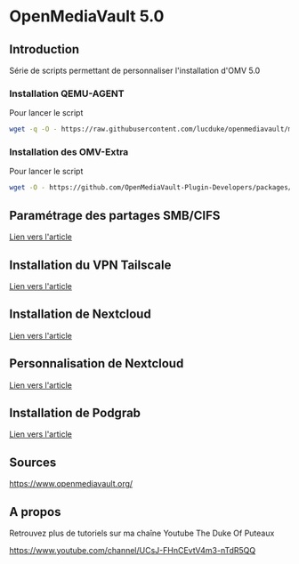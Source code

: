 # OpenMediaVault 5.0



## Introduction

Série de scripts permettant de personnaliser l'installation d'OMV 5.0

### Installation QEMU-AGENT

Pour lancer le script

```bash
wget -q -O - https://raw.githubusercontent.com/lucduke/openmediavault/main/qemu-agent.sh | bash
```

### Installation des OMV-Extra

Pour lancer le script

```bash
wget -O - https://github.com/OpenMediaVault-Plugin-Developers/packages/raw/master/install | bash
```



## Paramétrage des partages SMB/CIFS

[Lien vers l'article](./partages_cifs.md)



## Installation du VPN Tailscale

[Lien vers l'article](./tailscale.md)



## Installation de Nextcloud

[Lien vers l'article](./nextcloud.md)



## Personnalisation de Nextcloud

[Lien vers l'article](./nextcloud-personnalisation.md)



## Installation de Podgrab

[Lien vers l'article](./podgrab.md)



## Sources

https://www.openmediavault.org/



## A propos

Retrouvez plus de tutoriels sur ma chaîne Youtube The Duke Of Puteaux

https://www.youtube.com/channel/UCsJ-FHnCEvtV4m3-nTdR5QQ



